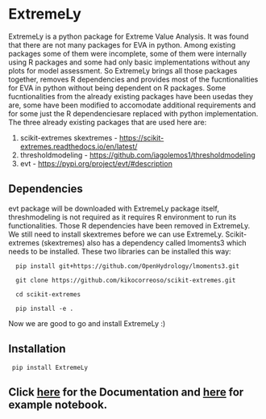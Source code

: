 # ExtremeLy

ExtremeLy is a python package for Extreme Value Analysis. It was found that there are not many packages for EVA in python. 
Among existing packages some of them were incomplete, some of them were internally using R packages and some had only 
basic implementations without any plots for model assessment. So ExtremeLy brings all those packages together, removes 
R dependencies and provides most of the fucntionalities for EVA in python without being dependent on R packages. Some 
fucntionalities from the already existing packages have been usedas they are, some have been modified to accomodate 
additional requirements and for some just the R dependenciesare replaced with python implementation. 
The three already existing packages that are used here are:

   1. scikit-extremes skextremes - https://scikit-extremes.readthedocs.io/en/latest/
   2. thresholdmodeling - https://github.com/iagolemos1/thresholdmodeling
   3. evt - https://pypi.org/project/evt/#description

## Dependencies
   evt package will be downloaded with ExtremeLy package itself, threshmodeling is not required as it requires R environment 
   to run its functionalities. Those R dependencies have been removed in ExtremeLy. We still need to install skextremes before we can use ExtremeLy. 
   Scikit-extremes (skextremes) also has a dependency called lmoments3 which needs to be installed. These two libraries can be installed this way:
      
      pip install git+https://github.com/OpenHydrology/lmoments3.git

      git clone https://github.com/kikocorreoso/scikit-extremes.git

      cd scikit-extremes

      pip install -e .
 
 Now we are good to go and install ExtremeLy :)
 
 ## Installation
     pip install ExtremeLy
 
 ## Click [here](https://surya-lamichaney.github.io/ExtremeLy/) for the Documentation and [here](https://github.com/SURYA-LAMICHANEY/ExtremeLy/blob/main/Examples.ipynb) for example notebook.
